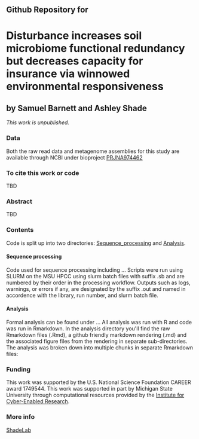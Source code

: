 ## Github Repository for
# Disturbance increases soil microbiome functional redundancy but decreases capacity for insurance via winnowed environmental responsiveness
## by Samuel Barnett and Ashley Shade
<i>This work is unpublished.</i>


### Data
Both the raw read data and metagenome assemblies for this study are available through NCBI under bioproject [PRJNA974462](https://www.ncbi.nlm.nih.gov/bioproject/PRJNA974462/)

### To cite this work or code

TBD

### Abstract

TBD

### Contents

Code is split up into two directories: [Sequence_processing](https://github.com/ShadeLab/Centralia_metagenome_functional_redundancy_Barnett/tree/main/Sequence_processing) and [Analysis](https://github.com/ShadeLab/Centralia_metagenome_functional_redundancy_Barnett/tree/main/Analysis).

#### Sequence processing
Code used for sequence processing including ... Scripts were run using SLURM on the MSU HPCC using slurm batch files with suffix .sb and are numbered by their order in the processing workflow. Outputs such as logs, warnings, or errors if any, are designated by the suffix .out and named in accordence with the library, run number, and slurm batch file. 

#### Analysis
Formal analysis can be found under ... All analysis was run with R and code was run in Rmarkdown. In the analysis directory you'll find the raw Rmarkdown files (.Rmd), a github friendly markdown rendering (.md) and the associated figure files from the rendering in separate sub-directories. The analysis was broken down into multiple chunks in separate Rmarkdown files:

### Funding
This work was supported by the U.S. National Science Foundation CAREER award 1749544. This work was supported in part by Michigan State University through computational resources provided by the [Institute for Cyber-Enabled Research](https://icer.msu.edu/).

### More info
[ShadeLab](http://ashley17061.wixsite.com/shadelab/home)
